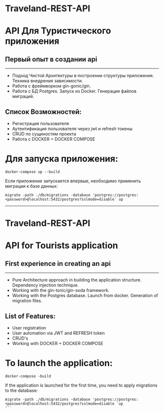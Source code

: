 # Traveland-REST-API
# API Для Туристического приложения
## Первый опыт в создании api
---
* Подход Чистой Архитектуры в построении структуры приложения. Техника внедрения зависимости.
* Работа с фреймворком gin-gonic/gin.
* Работа с БД Postgres. Запуск из Docker. Генерация файлов миграций.
## Список Возможностей:
*  Регистрация пользователя 
*  Аутентификация пользователя через jwt и refresh токены
*  CRUD по сущиностям проекта
*  Работа с DOCKER + DOCKER COMPOSE
# Для запуска приложения:
```
docker-compose up --build
```
Если приложение запускается впервые, необходимо применить миграции к базе данных:
```
migrate -path ./db/migrations -database 'postgres://postgres:<password>@localhost:5432/postgres?sslmode=disable' up
```


---
# Traveland-REST-API
# API for Tourists application
## First experience in creating an api
---
* Pure Architecture approach in building the application structure. Dependency injection technique.
* Working with the gin-tonic/gin-soda framework.
* Working with the Postgres database. Launch from docker. Generation of migration files.
## List of Features:
* User registration
* User automation via JWT and REFRESH token
* CRUD's
* Working with DOCKER + DOCKER COMPOSE
# To launch the application:
```
docker-compose -build
```
If the application is launched for the first time, you need to apply migrations to the database:
```
migrate -path ./db/migrations -database 'postgres://postgres:<password>@localhost:5432/postgres?sslmode=disable `up
'``
